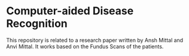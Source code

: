 # Computer-aided Disease Recognition

This repository is related to a research paper written by Ansh Mittal and Anvi Mittal. It works based on the Fundus Scans of the patients. 
